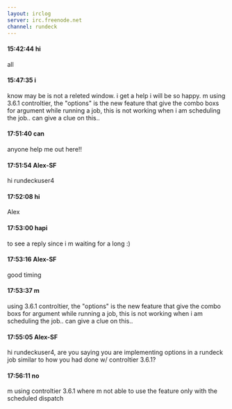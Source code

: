 ```yaml
---
layout: irclog
server: irc.freenode.net
channel: rundeck
---
```


#### 15:42:44 hi
 all
#### 15:47:35 i
 know may be is not a releted window. i get a help i will be so happy. m using 3.6.1 controltier, the "options" is the new feature that give the combo boxs for argument while running a job, this is not working when i am scheduling the job.. can give a clue on this..
#### 17:51:40 can
 anyone help me out here!!
#### 17:51:54 Alex-SF
 hi rundeckuser4
#### 17:52:08 hi
 Alex
#### 17:53:00 hapi
 to see a reply since i m waiting for a long :)
#### 17:53:16 Alex-SF
 good timing
#### 17:53:37 m
 using 3.6.1 controltier, the "options" is the new feature that give the combo boxs for argument while running a job, this is not working when i am scheduling the job.. can give a clue on this..
#### 17:55:05 Alex-SF
 hi rundeckuser4, are you saying you are implementing options in a rundeck job similar to how you had done w/ controltier 3.6.1?
#### 17:56:11 no
 m using controltier 3.6.1 where m not able to use the feature only with the scheduled dispatch
